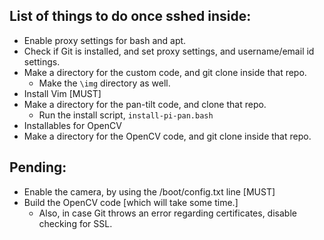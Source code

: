 ## List of things to do once sshed inside:
* Enable proxy settings for bash and apt.
* Check if Git is installed, and set proxy settings, and username/email id settings.
* Make a directory for the custom code, and git clone inside that repo.
  * Make the ```\img``` directory as well.
* Install Vim [MUST]
* Make a directory for the pan-tilt code, and clone that repo.
  * Run the install script, ```install-pi-pan.bash```
* Installables for OpenCV
* Make a directory for the OpenCV code, and git clone inside that repo.

## Pending:
* Enable the camera, by using the /boot/config.txt line [MUST]
* Build the OpenCV code [which will take some time.]
  * Also, in case Git throws an error regarding certificates, disable checking for SSL.
